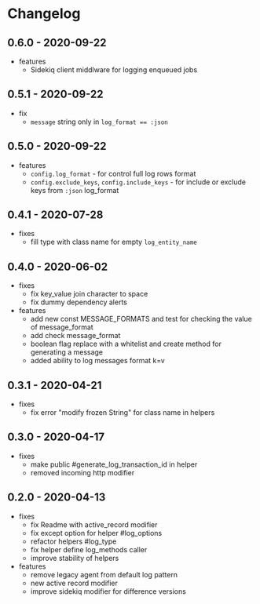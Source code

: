 # Changelog

## 0.6.0 - 2020-09-22
* features
  * Sidekiq client middlware for logging enqueued jobs

## 0.5.1 - 2020-09-22
* fix
  * `message` string only in `log_format == :json` 

## 0.5.0 - 2020-09-22
* features
  * `config.log_format` - for control full log rows format
  * `config.exclude_keys`, `config.include_keys` - for include or exclude keys from `:json` log_format 

## 0.4.1 - 2020-07-28
* fixes
  * fill type with class name for empty `log_entity_name`

## 0.4.0 - 2020-06-02
* fixes
  * fix key_value join character to space
  * fix dummy dependency alerts
* features
  * add new const MESSAGE_FORMATS and test for checking the value of message_format
  * add check message_format
  * boolean flag replace with a whitelist and create method for generating a message
  * added ability to log messages format k=v

## 0.3.1 - 2020-04-21
* fixes
  * fix error "modify frozen String" for class name in helpers

## 0.3.0 - 2020-04-17
* fixes
  * make public #generate_log_transaction_id in helper
  * removed incoming http modifier

## 0.2.0 - 2020-04-13
* fixes
  * fix Readme with active_record modifier
  * fix except option for helper #log_options
  * refactor helpers #log_type
  * fix helper define log_methods caller
  * improve stability of helpers
* features
  * remove legacy agent from default log pattern
  * new active record modifier
  * improve sidekiq modifier for difference versions
